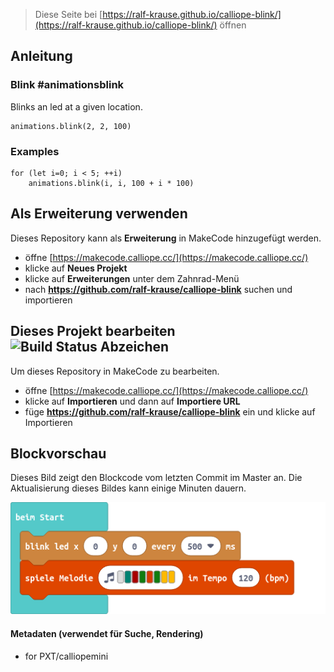 
> Diese Seite bei [https://ralf-krause.github.io/calliope-blink/](https://ralf-krause.github.io/calliope-blink/) öffnen

## Anleitung

### Blink #animationsblink

Blinks an led at a given location.

```blocks
animations.blink(2, 2, 100)
```

### Examples

```blocks
for (let i=0; i < 5; ++i)
    animations.blink(i, i, 100 + i * 100)
```


## Als Erweiterung verwenden

Dieses Repository kann als **Erweiterung** in MakeCode hinzugefügt werden.

* öffne [https://makecode.calliope.cc/](https://makecode.calliope.cc/)
* klicke auf **Neues Projekt**
* klicke auf **Erweiterungen** unter dem Zahnrad-Menü
* nach **https://github.com/ralf-krause/calliope-blink** suchen und importieren

## Dieses Projekt bearbeiten ![Build Status Abzeichen](https://github.com/ralf-krause/calliope-blink/workflows/MakeCode/badge.svg)

Um dieses Repository in MakeCode zu bearbeiten.

* öffne [https://makecode.calliope.cc/](https://makecode.calliope.cc/)
* klicke auf **Importieren** und dann auf **Importiere URL**
* füge **https://github.com/ralf-krause/calliope-blink** ein und klicke auf Importieren

## Blockvorschau

Dieses Bild zeigt den Blockcode vom letzten Commit im Master an.
Die Aktualisierung dieses Bildes kann einige Minuten dauern.

![Eine gerenderte Ansicht der Blöcke](https://github.com/ralf-krause/calliope-blink/raw/master/.github/makecode/blocks.png)

#### Metadaten (verwendet für Suche, Rendering)

* for PXT/calliopemini
<script src="https://makecode.com/gh-pages-embed.js"></script><script>makeCodeRender("{{ site.makecode.home_url }}", "{{ site.github.owner_name }}/{{ site.github.repository_name }}");</script>
